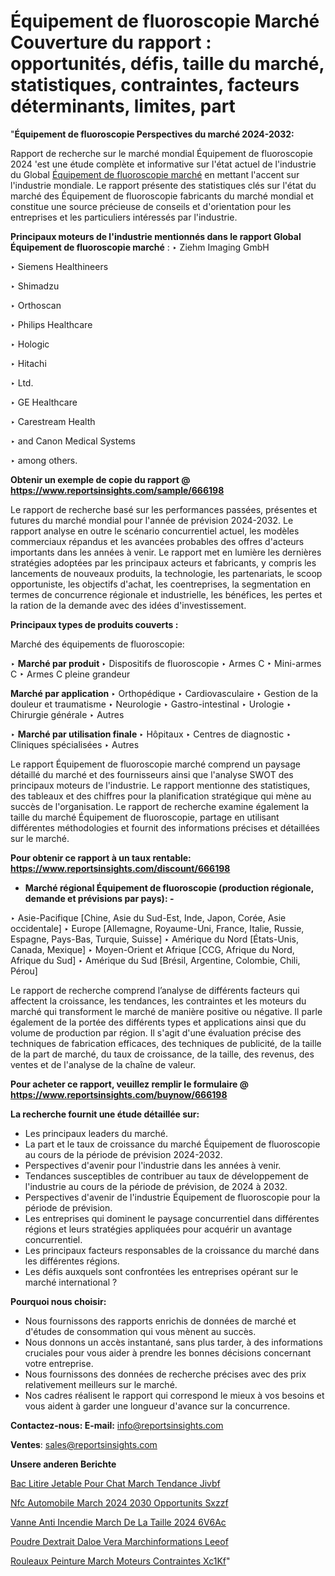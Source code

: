 # Équipement de fluoroscopie Marché Couverture du rapport : opportunités, défis, taille du marché, statistiques, contraintes, facteurs déterminants, limites, part

"<strong>Équipement de fluoroscopie Perspectives du marché 2024-2032:</strong>

Rapport de recherche sur le marché mondial Équipement de fluoroscopie 2024 'est une étude complète et informative sur l'état actuel de l'industrie du Global <a href=https://www.reportsinsights.com/sample/666198>Équipement de fluoroscopie marché</a> en mettant l'accent sur l'industrie mondiale. Le rapport présente des statistiques clés sur l'état du marché des Équipement de fluoroscopie fabricants du marché mondial et constitue une source précieuse de conseils et d'orientation pour les entreprises et les particuliers intéressés par l'industrie.

<strong>Principaux moteurs de l'industrie mentionnés dans le rapport Global Équipement de fluoroscopie marché</strong> :
‣ Ziehm Imaging GmbH

‣ Siemens Healthineers

‣ Shimadzu

‣ Orthoscan

‣ Philips Healthcare

‣ Hologic

‣ Hitachi

‣ Ltd.

‣ GE Healthcare

‣ Carestream Health

‣ and Canon Medical Systems

‣ among others.

<strong>Obtenir un exemple de copie du rapport @ <a href=https://www.reportsinsights.com/sample/666198>https://www.reportsinsights.com/sample/666198</a></strong>

Le rapport de recherche basé sur les performances passées, présentes et futures du marché mondial pour l'année de prévision 2024-2032. Le rapport analyse en outre le scénario concurrentiel actuel, les modèles commerciaux répandus et les avancées probables des offres d'acteurs importants dans les années à venir. Le rapport met en lumière les dernières stratégies adoptées par les principaux acteurs et fabricants, y compris les lancements de nouveaux produits, la technologie, les partenariats, le scoop opportuniste, les objectifs d'achat, les coentreprises, la segmentation en termes de concurrence régionale et industrielle, les bénéfices, les pertes et la ration de la demande avec des idées d'investissement.

<strong>Principaux types de produits couverts :</strong>

Marché des équipements de fluoroscopie:

‣  <strong> Marché par produit </strong>
‣ Dispositifs de fluoroscopie
‣ Armes C
‣ Mini-armes C
‣ Armes C pleine grandeur

<strong>Marché par application </strong>
‣ Orthopédique
‣ Cardiovasculaire
‣ Gestion de la douleur et traumatisme
‣ Neurologie
‣ Gastro-intestinal
‣ Urologie
‣ Chirurgie générale
‣ Autres

‣  <strong> <strong> Marché par utilisation finale </strong> </strong>
‣ Hôpitaux
‣ Centres de diagnostic
‣ Cliniques spécialisées
‣ Autres

Le rapport Équipement de fluoroscopie marché comprend un paysage détaillé du marché et des fournisseurs ainsi que l'analyse SWOT des principaux moteurs de l'industrie. Le rapport mentionne des statistiques, des tableaux et des chiffres pour la planification stratégique qui mène au succès de l'organisation. Le rapport de recherche examine également la taille du marché Équipement de fluoroscopie, partage en utilisant différentes méthodologies et fournit des informations précises et détaillées sur le marché.

<strong>Pour obtenir ce rapport à un taux rentable: <a href=https://www.reportsinsights.com/discount/666198>https://www.reportsinsights.com/discount/666198</a></strong>
<ul>
  <li><strong>Marché régional Équipement de fluoroscopie (production régionale, demande et prévisions par pays): -</strong></li>
</ul>
‣ Asie-Pacifique [Chine, Asie du Sud-Est, Inde, Japon, Corée, Asie occidentale]
‣ Europe [Allemagne, Royaume-Uni, France, Italie, Russie, Espagne, Pays-Bas, Turquie, Suisse]
‣ Amérique du Nord [États-Unis, Canada, Mexique]
‣ Moyen-Orient et Afrique [CCG, Afrique du Nord, Afrique du Sud]
‣ Amérique du Sud [Brésil, Argentine, Colombie, Chili, Pérou]

Le rapport de recherche comprend l’analyse de différents facteurs qui affectent la croissance, les tendances, les contraintes et les moteurs du marché qui transforment le marché de manière positive ou négative. Il parle également de la portée des différents types et applications ainsi que du volume de production par région. Il s'agit d'une évaluation précise des techniques de fabrication efficaces, des techniques de publicité, de la taille de la part de marché, du taux de croissance, de la taille, des revenus, des ventes et de l'analyse de la chaîne de valeur.

<strong>Pour acheter ce rapport, veuillez remplir le formulaire @   <a href=https://www.reportsinsights.com/buynow/666198>https://www.reportsinsights.com/buynow/666198</a></strong>

<strong>La recherche fournit une étude détaillée sur:</strong>
<ul>
  <li>Les principaux leaders du marché.</li>
  <li>La part et le taux de croissance du marché Équipement de fluoroscopie au cours de la période de prévision 2024-2032.</li>
  <li>Perspectives d'avenir pour l'industrie dans les années à venir.</li>
  <li>Tendances susceptibles de contribuer au taux de développement de l'industrie au cours de la période de prévision, de 2024 à 2032.</li>
  <li>Perspectives d'avenir de l'industrie Équipement de fluoroscopie pour la période de prévision.</li>
  <li>Les entreprises qui dominent le paysage concurrentiel dans différentes régions et leurs stratégies appliquées pour acquérir un avantage concurrentiel.</li>
  <li>Les principaux facteurs responsables de la croissance du marché dans les différentes régions.</li>
  <li>Les défis auxquels sont confrontées les entreprises opérant sur le marché international ?</li>
</ul>
<strong>Pourquoi nous choisir:</strong>
<ul>
  <li>Nous fournissons des rapports enrichis de données de marché et d'études de consommation qui vous mènent au succès.</li>
  <li>Nous donnons un accès instantané, sans plus tarder, à des informations cruciales pour vous aider à prendre les bonnes décisions concernant votre entreprise.</li>
  <li>Nous fournissons des données de recherche précises avec des prix relativement meilleurs sur le marché.</li>
  <li>Nos cadres réalisent le rapport qui correspond le mieux à vos besoins et vous aident à garder une longueur d'avance sur la concurrence.</li>
</ul>
<strong>Contactez-nous:
</strong><strong>E-mail:</strong> <a href=mailto:info@reportsinsights.com>info@reportsinsights.com</a>

<strong>Ventes</strong>: <a href=mailto:sales@reportsinsights.com>sales@reportsinsights.com</a>

<strong>Unsere anderen Berichte</strong>

<a href=https://www.linkedin.com/pulse/bac-%C3%A0-liti%C3%A8re-jetable-pour-chat-march%C3%A9-tendance-jivbf/>Bac  Litire Jetable Pour Chat March Tendance Jivbf</a>

<a href=https://www.linkedin.com/pulse/nfc-automobile-march%C3%A9-2024-2030-opportunit%C3%A9s-sxzzf/>Nfc Automobile March 2024 2030 Opportunits Sxzzf</a>

<a href=https://www.linkedin.com/pulse/vanne-anti-incendie-march%C3%A9-de-la-taille-2024-6v6ac/>Vanne Anti Incendie March De La Taille 2024 6V6Ac</a>

<a href=https://www.linkedin.com/pulse/poudre-dextrait-daloe-vera-march%C3%A9informations-leeof/>Poudre Dextrait Daloe Vera Marchinformations Leeof</a>

<a href=https://www.linkedin.com/pulse/rouleaux-%C3%A0-peinture-march%C3%A9-moteurs-contraintes-xc1kf/>Rouleaux  Peinture March Moteurs Contraintes Xc1Kf</a>"
